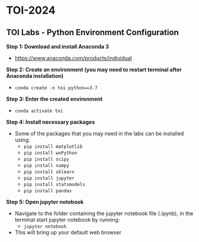 # TOI-2024


## TOI Labs -  Python Environment Configuration

**Step 1: Download and install Anaconda 3**
- https://www.anaconda.com/products/individual

**Step 2: Create an environment (you may need to restart terminal after Anaconda installation)**
- `conda create -n toi python==3.7`

**Step 3: Enter the created environment**
- `conda activate toi`

**Step 4: Install necessary packages**
- Some of the packages that you may need in the labs can be installed using:
	- `pip install matplotlib`
	- `pip install wxPython`
	- `pip install scipy`
	- `pip install numpy`
	- `pip install sklearn`
	- `pip install jupyter`
	- `pip install statsmodels`
	- `pip install pandas`


**Step 5: Open jupyter notebook**
- Navigate to the folder containing the jupyter notebook file (.ipynb), in the terminal start jupyter notebook by running:
	- `jupyter notebook`
- This will bring up your default web browser
